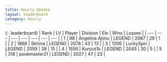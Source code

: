 ```yaml
---
title: Hourly Update
layout: leaderboard
category: hourly
---
```


{: .leaderboard}
| Rank | LV | Player | Division | Elo | Wins | Losses |
| --- | --- | --- | --- | --- | --- | --- |
| <span data-change="0">1</span> | 98 | <span title="ID: 669171">Angelina Ajimu</span> | LEGEND | <span data-change="10">2087</span> | <span data-change="2">29</span> | <span data-change="0">1</span> |
| <span data-change="0">2</span> | 1866 | <span title="ID: 353063">Sktima</span> | LEGEND | <span data-change="4">2078</span> | <span data-change="3">43</span> | <span data-change="1">13</span> |
| <span data-change="0">3</span> | 1306 | <span title="ID: 498412">LuckySpin</span> | LEGEND | <span data-change="0">2059</span> | <span data-change="0">39</span> | <span data-change="0">15</span> |
| <span data-change="0">4</span> | 1556 | <span title="ID: 392407">Kunzut1k</span> | LEGEND | <span data-change="0">2045</span> | <span data-change="0">30</span> | <span data-change="0">5</span> |
| <span data-change="0">5</span> | 318 | <span title="ID: 652474">pookmaster21</span> | LEGEND | <span data-change="0">2027</span> | <span data-change="0">47</span> | <span data-change="0">23</span> |